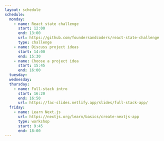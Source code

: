 ```yaml
---
layout: schedule
schedule:
  monday:
    - name: React state challenge
      start: 12:00
      end: 13:00
      url: https://github.com/foundersandcoders/react-state-challenge
      type: challenge
    - name: Discuss project ideas
      start: 14:00
      end: 15:30
    - name: Choose a project idea
      start: 15:45
      end: 16:00
  tuesday:
  wednesday:
  thursday:
    - name: Full-stack intro
      start: 16:20
      end: 16:50
      url: https://fac-slides.netlify.app/slides/full-stack-app/
  friday:
    - name: Learn Next.js
      url: https://nextjs.org/learn/basics/create-nextjs-app
      type: workshop
      start: 9:45
      end: 18:00
---
```

